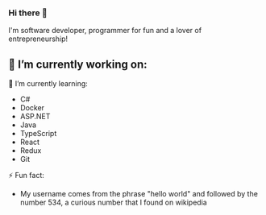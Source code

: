 ### Hi there 👋

I'm software developer, programmer for fun and a lover of entrepreneurship!



🔭 I’m currently working on:
- 

🌱 I’m currently learning:
- C#
- Docker
- ASP.NET
- Java
- TypeScript
- React
- Redux
- Git


⚡ Fun fact:
- My username comes from the phrase "hello world" and followed by the number 534, a curious number that I found on wikipedia
